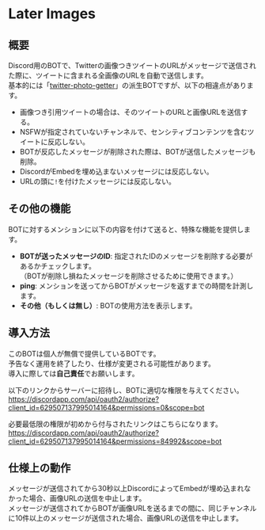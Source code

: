 # Later Images

## 概要
Discord用のBOTで、Twitterの画像つきツイートのURLがメッセージで送信された際に、ツイートに含まれる全画像のURLを自動で送信します。  
基本的には「[twitter-photo-getter](https://loumo.jp/wp/archive/20180608120023/)」の派生BOTですが、以下の相違点があります。  
- 画像つき引用ツイートの場合は、そのツイートのURLと画像URLを送信する。
- NSFWが指定されていないチャンネルで、センシティブコンテンツを含むツイートに反応しない。
- BOTが反応したメッセージが削除された際は、BOTが送信したメッセージも削除。
- DiscordがEmbedを埋め込まないメッセージには反応しない。
- URLの頭に`!`を付けたメッセージには反応しない。

## その他の機能
BOTに対するメンションに以下の内容を付けて送ると、特殊な機能を提供します。
- **BOTが送ったメッセージのID**: 指定されたIDのメッセージを削除する必要があるかチェックします。  
（BOTが削除し損ねたメッセージを削除させるために使用できます。）
- **ping**: メンションを送ってからBOTがメッセージを返すまでの時間を計測します。
- **その他（もしくは無し）**: BOTの使用方法を表示します。

## 導入方法
このBOTは個人が無償で提供しているBOTです。  
予告なく運用を終了したり、仕様が変更される可能性があります。  
導入に際しては**自己責任**でお願いします。  

以下のリンクからサーバーに招待し、BOTに適切な権限を与えてください。  
https://discordapp.com/api/oauth2/authorize?client_id=629507137995014164&permissions=0&scope=bot  
  
必要最低限の権限が初めから付与されたリンクはこちらになります。  
https://discordapp.com/api/oauth2/authorize?client_id=629507137995014164&permissions=84992&scope=bot

## 仕様上の動作
メッセージが送信されてから30秒以上DiscordによってEmbedが埋め込まれなかった場合、画像URLの送信を中止します。  
メッセージが送信されてからBOTが画像URLを送るまでの間に、同じチャンネルに10件以上のメッセージが送信された場合、画像URLの送信を中止します。  
